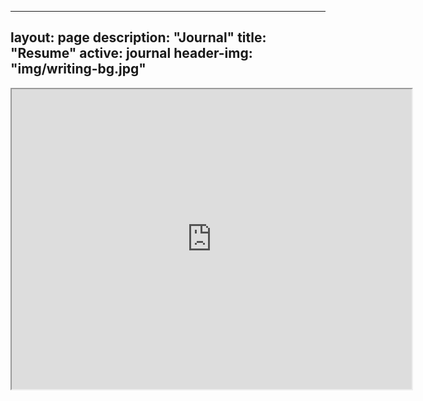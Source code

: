 
---
layout: page
description: "Journal"
title: "Resume"
active: journal
header-img: "img/writing-bg.jpg"
---


<iframe src="https://drive.google.com/file/d/0B6_YgeXMpnKBb096bWNHWE05N2s/preview" width="640" height="480"></iframe>
